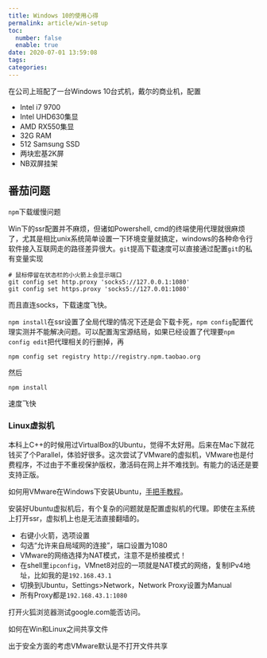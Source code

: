 ```yaml
---
title: Windows 10的使用心得
permalink: article/win-setup
toc:
  number: false
  enable: true
date: 2020-07-01 13:59:08
tags:
categories:
---
```


在公司上班配了一台Windows 10台式机，戴尔的商业机，配置

- Intel i7 9700
- Intel UHD630集显
- AMD RX550集显
- 32G RAM
- 512 Samsung SSD
- 两块宏基2K屏
- NB双屏挂架

## 番茄问题

`npm`下载缓慢问题

Win下的ssr配置并不麻烦，但诸如Powershell, cmd的终端使用代理就很麻烦了，尤其是相比unix系统简单设置一下环境变量就搞定，windows的各种命令行软件接入互联网走的路径差异很大。`git`提高下载速度可以直接通过配置`git`的私有变量实现

```
# 鼠标停留在状态栏的小火箭上会显示端口
git config set http.proxy 'socks5://127.0.0.1:1080'
git config set https.proxy 'socks5://127.0.01:1080'
```

而且直连socks，下载速度飞快。

`npm install`在ssr设置了全局代理的情况下还是会下载卡死，`npm config`配置代理实测并不能解决问题。可以配置淘宝源结局，如果已经设置了代理要`npm config edit`把代理相关的行删掉，再

```
npm config set registry http://registry.npm.taobao.org
```

然后

```
npm install
```

速度飞快

### Linux虚拟机

本科上C++的时候用过VirtualBox的Ubuntu，觉得不太好用。后来在Mac下就花钱买了个Parallel，体验好很多。这次尝试了VMware的虚拟机，VMware也是付费程序，不过由于不重视保护版权，激活码在网上并不难找到。有能力的话还是要支持正版。

如何用VMware在Windows下安装Ubuntu，[手把手教程](https://zhuanlan.zhihu.com/p/41940739)。

安装好Ubuntu虚拟机后，有个复杂的问题就是配置虚拟机的代理。即使在主系统上打开ssr，虚拟机上也是无法直接翻墙的。

- 右键小火箭，选项设置
- 勾选“允许来自局域网的连接”，端口设置为1080
- VMware的网络选择为NAT模式，注意不是桥接模式！
- 在shell里`ipconfig`，VMnet8对应的一项就是NAT模式的网络，复制IPv4地址，比如我的是`192.168.43.1`
- 切换到Ubuntu，Settings>Network，Network Proxy设置为Manual
- 所有Proxy都是`192.168.43.1:1080`

打开火狐浏览器测试google.com能否访问。



如何在Win和Linux之间共享文件

出于安全方面的考虑VMware默认是不打开文件共享